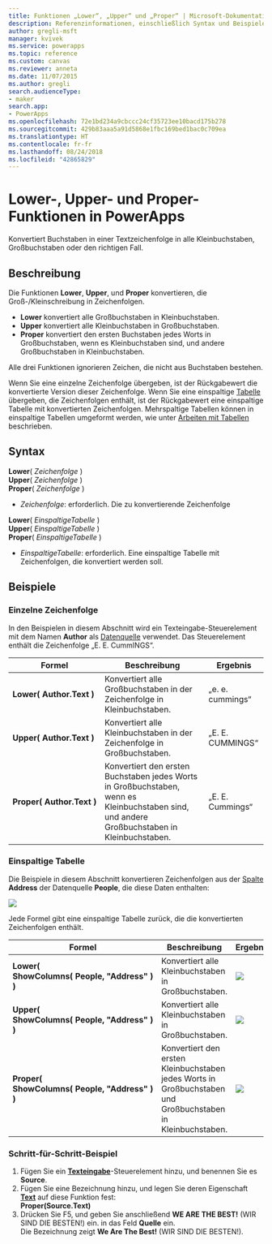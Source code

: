 ```yaml
---
title: Funktionen „Lower“, „Upper“ und „Proper“ | Microsoft-Dokumentation
description: Referenzinformationen, einschließlich Syntax und Beispiele, für die Lower-, Upper- und Proper-Funktionen in PowerApps
author: gregli-msft
manager: kvivek
ms.service: powerapps
ms.topic: reference
ms.custom: canvas
ms.reviewer: anneta
ms.date: 11/07/2015
ms.author: gregli
search.audienceType:
- maker
search.app:
- PowerApps
ms.openlocfilehash: 72e1bd234a9cbccc24cf35723ee10bacd175b278
ms.sourcegitcommit: 429b83aaa5a91d5868e1fbc169bed1bac0c709ea
ms.translationtype: HT
ms.contentlocale: fr-fr
ms.lasthandoff: 08/24/2018
ms.locfileid: "42865829"
---
```

# <a name="lower-upper-and-proper-functions-in-powerapps"></a>Lower-, Upper- und Proper-Funktionen in PowerApps
Konvertiert Buchstaben in einer Textzeichenfolge in alle Kleinbuchstaben, Großbuchstaben oder den richtigen Fall.

## <a name="description"></a>Beschreibung
Die Funktionen **Lower**, **Upper**, und **Proper** konvertieren, die Groß-/Kleinschreibung in Zeichenfolgen.

* **Lower** konvertiert alle Großbuchstaben in Kleinbuchstaben.
* **Upper** konvertiert alle Kleinbuchstaben in Großbuchstaben.
* **Proper** konvertiert den ersten Buchstaben jedes Worts in Großbuchstaben, wenn es Kleinbuchstaben sind, und andere Großbuchstaben in Kleinbuchstaben.

Alle drei Funktionen ignorieren Zeichen, die nicht aus Buchstaben bestehen.

Wenn Sie eine einzelne Zeichenfolge übergeben, ist der Rückgabewert die konvertierte Version dieser Zeichenfolge.  Wenn Sie eine einspaltige [Tabelle](../working-with-tables.md) übergeben, die Zeichenfolgen enthält, ist der Rückgabewert eine einspaltige Tabelle mit konvertierten Zeichenfolgen. Mehrspaltige Tabellen können in einspaltige Tabellen umgeformt werden, wie unter [Arbeiten mit Tabellen](../working-with-tables.md) beschrieben.

## <a name="syntax"></a>Syntax
**Lower**( *Zeichenfolge* )<br>**Upper**( *Zeichenfolge* )<br>**Proper**( *Zeichenfolge* )

* *Zeichenfolge*: erforderlich. Die zu konvertierende Zeichenfolge

**Lower**( *EinspaltigeTabelle* )<br>**Upper**( *EinspaltigeTabelle* )<br>**Proper**( *EinspaltigeTabelle* )

* *EinspaltigeTabelle*: erforderlich. Eine einspaltige Tabelle mit Zeichenfolgen, die konvertiert werden soll.

## <a name="examples"></a>Beispiele
### <a name="single-string"></a>Einzelne Zeichenfolge
In den Beispielen in diesem Abschnitt wird ein Texteingabe-Steuerelement mit dem Namen **Author** als [Datenquelle](../working-with-data-sources.md) verwendet. Das Steuerelement enthält die Zeichenfolge „E. E. CummINGS“.

| Formel | Beschreibung | Ergebnis |
| --- | --- | --- |
| **Lower(&nbsp;Author.Text&nbsp;)** |Konvertiert alle Großbuchstaben in der Zeichenfolge in Kleinbuchstaben. |„e. e. cummings“ |
| **Upper(&nbsp;Author.Text&nbsp;)** |Konvertiert alle Kleinbuchstaben in der Zeichenfolge in Großbuchstaben. |„E. E. CUMMINGS“ |
| **Proper(&nbsp;Author.Text&nbsp;)** |Konvertiert den ersten Buchstaben jedes Worts in Großbuchstaben, wenn es Kleinbuchstaben sind, und andere Großbuchstaben in Kleinbuchstaben. |„E. E. Cummings“ |

### <a name="single-column-table"></a>Einspaltige Tabelle
Die Beispiele in diesem Abschnitt konvertieren Zeichenfolgen aus der [Spalte](../working-with-tables.md#columns) **Address** der Datenquelle **People**, die diese Daten enthalten:

![](media/function-lower-upper-proper/people-table.png)

Jede Formel gibt eine einspaltige Tabelle zurück, die die konvertierten Zeichenfolgen enthält.

| Formel | Beschreibung | Ergebnis |
| --- | --- | --- |
| **Lower( ShowColumns(&nbsp;People,&nbsp;"Address"&nbsp;) )** |Konvertiert alle Kleinbuchstaben in Großbuchstaben. |<style> img { max-width:none; } </style> ![](media/function-lower-upper-proper/people-table-lower.png) |
| **Upper( ShowColumns(&nbsp;People,&nbsp;"Address"&nbsp;) )** |Konvertiert alle Kleinbuchstaben in Großbuchstaben. |![](media/function-lower-upper-proper/people-table-upper.png) |
| **Proper( ShowColumns(&nbsp;People,&nbsp;"Address"&nbsp;) )** |Konvertiert den ersten Kleinbuchstaben jedes Worts in Großbuchstaben und Großbuchstaben in Kleinbuchstaben. |![](media/function-lower-upper-proper/people-table-proper.png) |

### <a name="step-by-step-example"></a>Schritt-für-Schritt-Beispiel
1. Fügen Sie ein **[Texteingabe](../controls/control-text-input.md)**-Steuerelement hinzu, und benennen Sie es **Source**.
2. Fügen Sie eine Bezeichnung hinzu, und legen Sie deren Eigenschaft **[Text](../controls/properties-core.md)** auf diese Funktion fest:<br>**Proper(Source.Text)**
3. Drücken Sie F5, und geben Sie anschließend **WE ARE THE BEST!** (WIR SIND DIE BESTEN!) ein. in das Feld **Quelle** ein.<br>Die Bezeichnung zeigt **We Are The Best!** (WIR SIND DIE BESTEN!).

